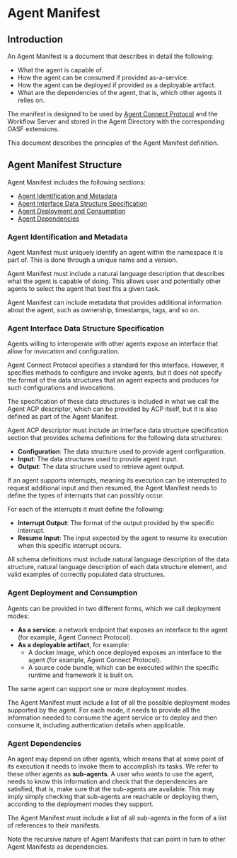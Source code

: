 # Agent Manifest

## Introduction

An Agent Manifest is a document that describes in detail the following:
* What the agent is capable of.
* How the agent can be consumed if provided as-a-service.
* How the agent can be deployed if provided as a deployable artifact.
* What are the dependencies of the agent, that is, which other agents it relies on.

The manifest is designed to be used by [Agent Connect Protocol](connect.md) and the Workflow Server and stored in the Agent Directory with the corresponding OASF extensions.

This document describes the principles of the Agent Manifest definition.

## Agent Manifest Structure

Agent Manifest includes the following sections:
* [Agent Identification and Metadata](#agent-identification-and-metadataidentification)
* [Agent Interface Data Structure Specification](#agent-interface-data-structure-specification)
* [Agent Deployment and Consumption](#agent-deployment-and-consumption)
* [Agent Dependencies](#agent-dependencies)

<a id="agent-identification-and-metadataidentification"></a>
### Agent Identification and Metadata

Agent Manifest must uniquely identify an agent within the namespace it is part of. This is done through a unique name and a version.

Agent Manifest must include a natural language description that describes what the agent is capable of doing. This allows user and potentially other agents to select the agent that best fits a given task.

Agent Manifest can include metadata that provides additional information about the agent, such as ownership, timestamps, tags, and so on.

<a id="agent-interface-data-structure-specification"></a>
### Agent Interface Data Structure Specification
Agents willing to interoperate with other agents expose an interface that allow for invocation and configuration.

Agent Connect Protocol specifies a standard for this interface. However, it specifies methods to configure and invoke agents, but it does not specify the format of the data structures that an agent expects and produces for such configurations and invocations.

The specification of these data structures is included in what we call the Agent ACP descriptor, which can be provided by ACP itself, but it is also defined as part of the Agent Manifest.

Agent ACP descriptor must include an interface data structure specification section that provides schema definitions for the following data structures:
* **Configuration**: The data structure used to provide agent configuration.
* **Input**: The data structures used to provide agent input.
* **Output**: The data structure used to retrieve agent output.

If an agent supports interrupts, meaning its execution can be interrupted to request additional input and then resumed, the Agent Manifest needs to define the types of interrupts that can possibly occur.

For each of the interrupts it must define the following:
* **Interrupt Output**: The format of the output provided by the specific interrupt.
* **Resume Input**: The input expected by the agent to resume its execution when this specific interrupt occurs.

All schema definitions must include natural language description of the data structure, natural language description of each data structure element, and valid examples of correctly populated data structures.

<a id="agent-deployment-and-consumption"></a>
### Agent Deployment and Consumption

Agents can be provided in two different forms, which we call deployment modes:

* **As a service**: a network endpoint that exposes an interface to the agent (for example, Agent Connect Protocol).
* **As a deployable artifact**, for example:
   * A docker image, which once deployed exposes an interface to the agent (for example, Agent Connect Protocol).
   * A source code bundle, which can be executed within the specific runtime and framework it is built on.

The same agent can support one or more deployment modes.

The Agent Manifest must include a list of all the possible deployment modes supported by the agent. For each mode, it needs to provide all the information needed to consume the agent service or to deploy and then consume it, including authentication details when applicable.

<a id="agent-dependencies"></a>
### Agent Dependencies

An agent may depend on other agents, which means that at some point of its execution it needs to invoke them to accomplish its tasks. We refer to these other agents as **sub-agents**.  A user who wants to use the agent, needs to know this information and check that the dependencies are satisfied, that is, make sure that the sub-agents are available.
This may imply simply checking that sub-agents are reachable or deploying them, according to the deployment modes they support.

The Agent Manifest must include a list of all sub-agents in the form of a list of references to their manifests.

Note the recursive nature of Agent Manifests that can point in turn to other Agent Manifests as dependencies.
